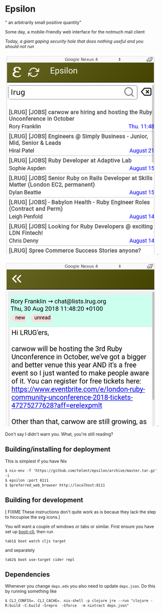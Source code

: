 # Epsilon

" an arbitrarily small positive quantity"

Some day, a mobile-friendly web interface for the notmuch mail client

*Today, a giant gaping security hole that does nothing useful and you 
should not run*

![](doc/search.png)

![](doc/thread.png)

Don't say I didn't warn you.  What, you're still reading?

## Building/installing for deployment

This is simplest if you have Nix

```
$ nix-env -f 'https://github.com/telent/epsilon/archive/master.tar.gz' -i
$ epsilon :port 8111
$ $preferred_web_browser http://localhost:8111
```

## Building for development

[ FIXME These instructions don't quite work as is becaue they lack the step
to hiccupise the svg icons.]

You will want a couple of windows or tabs or similar.  First ensure
you have set up [boot-clj](https://github.com/boot-clj/boot), then run

```
tab1$ boot watch cljs target
```

and separately

```
tab2$ boot use-target cider repl
```

## Dependencies

Whenever you change `deps.edn` you also need to update `deps.json`.
Do this by running something like

```
$ CLJ_CONFIG=. CLJ_CACHE=. nix-shell -p clojure jre --run "clojure -R:build -C:build -Srepro  -Sforce  -m nixtract deps.json"
```


